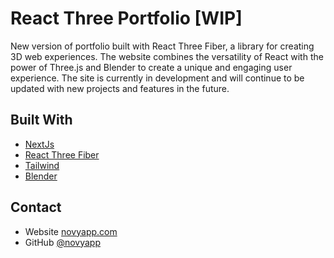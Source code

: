 # React Three Portfolio [WIP]

New version of portfolio built with React Three Fiber, a library for creating 3D web experiences. The website combines the versatility of React with the power of Three.js and Blender to create a unique and engaging user experience. The site is currently in development and will continue to be updated with new projects and features in the future.

## Built With

- [NextJs](https://nextjs.org/)
- [React Three Fiber](https://github.com/pmndrs/react-three-fiber)
- [Tailwind](https://tailwindcss.com/)
- [Blender](https://www.blender.org/)

## Contact

- Website [novyapp.com](https://{novyapp.com})
- GitHub [@novyapp](https://{github.com/novyapp})
